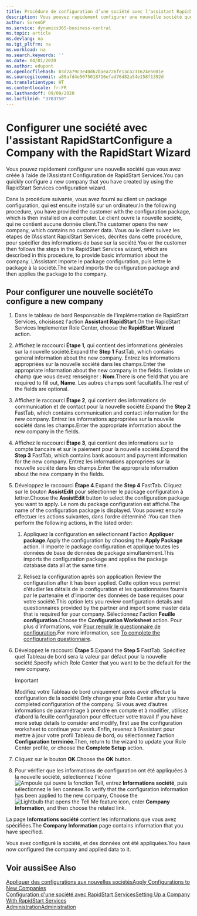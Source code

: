 ```yaml
---
title: Procédure de configuration d’une société avec l’assistant RapidStart | Microsoft Docs
description: Vous pouvez rapidement configurer une nouvelle société que vous avez créée à l’aide de l’Assistant Configuration de RapidStart Services.
author: SorenGP
ms.service: dynamics365-business-central
ms.topic: article
ms.devlang: na
ms.tgt_pltfrm: na
ms.workload: na
ms.search.keywords: ''
ms.date: 04/01/2020
ms.author: edupont
ms.openlocfilehash: 03d2a79c3e40d67baea726fe13ca231624e5081e
ms.sourcegitcommit: a80afd4e5075018716efad76d82a54e158f1392d
ms.translationtype: HT
ms.contentlocale: fr-FR
ms.lasthandoff: 09/09/2020
ms.locfileid: "3783750"
---
```

# <a name="configure-a-company-with-the-rapidstart-wizard"></a><span data-ttu-id="5d501-103">Configurer une société avec l'assistant RapidStart</span><span class="sxs-lookup"><span data-stu-id="5d501-103">Configure a Company with the RapidStart Wizard</span></span>
<span data-ttu-id="5d501-104">Vous pouvez rapidement configurer une nouvelle société que vous avez créée à l’aide de l’Assistant Configuration de RapidStart Services.</span><span class="sxs-lookup"><span data-stu-id="5d501-104">You can quickly configure a new company that you have created by using the RapidStart Services configuration wizard.</span></span>

<span data-ttu-id="5d501-105">Dans la procédure suivante, vous avez fourni au client un package configuration, qui est ensuite installé sur un ordinateur.</span><span class="sxs-lookup"><span data-stu-id="5d501-105">In the following procedure, you have provided the customer with the configuration package, which is then installed on a computer.</span></span> <span data-ttu-id="5d501-106">Le client ouvre la nouvelle société, qui ne contient aucune donnée client.</span><span class="sxs-lookup"><span data-stu-id="5d501-106">The customer opens the new company, which contains no customer data.</span></span> <span data-ttu-id="5d501-107">Vous ou le client suivez les étapes de l’Assistant RapidStart Services, décrites dans cette procédure, pour spécifier des informations de base sur la société.</span><span class="sxs-lookup"><span data-stu-id="5d501-107">You or the customer then follows the steps in the RapidStart Services wizard, which are described in this procedure, to provide basic information about the company.</span></span> <span data-ttu-id="5d501-108">L’Assistant importe le package configuration, puis lettre le package à la société.</span><span class="sxs-lookup"><span data-stu-id="5d501-108">The wizard imports the configuration package and then applies the package to the company.</span></span>  

## <a name="to-configure-a-new-company"></a><span data-ttu-id="5d501-109">Pour configurer une nouvelle société</span><span class="sxs-lookup"><span data-stu-id="5d501-109">To configure a new company</span></span>  
1. <span data-ttu-id="5d501-110">Dans le tableau de bord Responsable de l'implémentation de RapidStart Services, choisissez l'action **Assistant RapidStart**.</span><span class="sxs-lookup"><span data-stu-id="5d501-110">On the RapidStart Services Implementer Role Center, choose the **RapidStart Wizard** action.</span></span>  
2. <span data-ttu-id="5d501-111">Affichez le raccourci **Étape 1**, qui contient des informations générales sur la nouvelle société.</span><span class="sxs-lookup"><span data-stu-id="5d501-111">Expand the **Step 1** FastTab, which contains general information about the new company.</span></span> <span data-ttu-id="5d501-112">Entrez les informations appropriées sur la nouvelle société dans les champs.</span><span class="sxs-lookup"><span data-stu-id="5d501-112">Enter the appropriate information about the new company in the fields.</span></span> <span data-ttu-id="5d501-113">Il existe un champ que vous devez renseigner : **Nom**.</span><span class="sxs-lookup"><span data-stu-id="5d501-113">There is one field that you are required to fill out, **Name**.</span></span> <span data-ttu-id="5d501-114">Les autres champs sont facultatifs.</span><span class="sxs-lookup"><span data-stu-id="5d501-114">The rest of the fields are optional.</span></span>  
3. <span data-ttu-id="5d501-115">Affichez le raccourci **Étape 2**, qui contient des informations de communication et de contact pour la nouvelle société.</span><span class="sxs-lookup"><span data-stu-id="5d501-115">Expand the **Step 2** FastTab, which contains communication and contact information for the new company.</span></span> <span data-ttu-id="5d501-116">Entrez les informations appropriées sur la nouvelle société dans les champs.</span><span class="sxs-lookup"><span data-stu-id="5d501-116">Enter the appropriate information about the new company in the fields.</span></span>
4. <span data-ttu-id="5d501-117">Affichez le raccourci **Étape 3**, qui contient des informations sur le compte bancaire et sur le paiement pour la nouvelle société.</span><span class="sxs-lookup"><span data-stu-id="5d501-117">Expand the **Step 3** FastTab, which contains bank account and payment information for the new company.</span></span> <span data-ttu-id="5d501-118">Entrez les informations appropriées sur la nouvelle société dans les champs.</span><span class="sxs-lookup"><span data-stu-id="5d501-118">Enter the appropriate information about the new company in the fields.</span></span>  
5. <span data-ttu-id="5d501-119">Développez le raccourci **Étape 4**.</span><span class="sxs-lookup"><span data-stu-id="5d501-119">Expand the **Step 4** FastTab.</span></span> <span data-ttu-id="5d501-120">Cliquez sur le bouton **AssistEdit** pour sélectionner le package configuration à lettrer.</span><span class="sxs-lookup"><span data-stu-id="5d501-120">Choose the **AssistEdit** button to select the configuration package you want to apply.</span></span> <span data-ttu-id="5d501-121">Le nom du package configuration est affiché.</span><span class="sxs-lookup"><span data-stu-id="5d501-121">The name of the configuration package is displayed.</span></span> <span data-ttu-id="5d501-122">Vous pouvez ensuite effectuer les actions suivantes, dans l’ordre déterminé :</span><span class="sxs-lookup"><span data-stu-id="5d501-122">You can then perform the following actions, in the listed order:</span></span>  

    1. <span data-ttu-id="5d501-123">Appliquez la configuration en sélectionnant l'action **Appliquer package**.</span><span class="sxs-lookup"><span data-stu-id="5d501-123">Apply the configuration by choosing the **Apply Package** action.</span></span> <span data-ttu-id="5d501-124">Il importe le package configuration et applique toutes les données de base de données de package simultanément.</span><span class="sxs-lookup"><span data-stu-id="5d501-124">This imports the configuration package and applies the package database data all at the same time.</span></span>  

    2. <span data-ttu-id="5d501-125">Relisez la configuration après son application.</span><span class="sxs-lookup"><span data-stu-id="5d501-125">Review the configuration after it has been applied.</span></span> <span data-ttu-id="5d501-126">Cette option vous permet d’étudier les détails de la configuration et les questionnaires fournis par le partenaire et d’importer des données de base requises pour votre société.</span><span class="sxs-lookup"><span data-stu-id="5d501-126">This option lets you review configuration details and questionnaires provided by the partner and import some master data that is required for your company.</span></span> <span data-ttu-id="5d501-127">Sélectionnez l'action **Feuille configuration**.</span><span class="sxs-lookup"><span data-stu-id="5d501-127">Choose the **Configuration Worksheet** action.</span></span> <span data-ttu-id="5d501-128">Pour plus d’informations, voir [Pour remplir le questionnaire de configuration](admin-gather-customer-setup-values.md#to-complete-the-configuration-questionnaire).</span><span class="sxs-lookup"><span data-stu-id="5d501-128">For more information, see [To complete the configuration questionnaire](admin-gather-customer-setup-values.md#to-complete-the-configuration-questionnaire).</span></span>  

6. <span data-ttu-id="5d501-129">Développez le raccourci **Étape 5**.</span><span class="sxs-lookup"><span data-stu-id="5d501-129">Expand the **Step 5** FastTab.</span></span> <span data-ttu-id="5d501-130">Spécifiez quel Tableau de bord sera la valeur par défaut pour la nouvelle société.</span><span class="sxs-lookup"><span data-stu-id="5d501-130">Specify which Role Center that you want to be the default for the new company.</span></span>  

    > [!IMPORTANT]  
    >  <span data-ttu-id="5d501-131">Modifiez votre Tableau de bord uniquement après avoir effectué la configuration de la société.</span><span class="sxs-lookup"><span data-stu-id="5d501-131">Only change your Role Center after you have completed configuration of the company.</span></span> <span data-ttu-id="5d501-132">Si vous avez d’autres informations de paramétrage à prendre en compte et à modifier, utilisez d’abord la feuille configuration pour effectuer votre travail.</span><span class="sxs-lookup"><span data-stu-id="5d501-132">If you have more setup details to consider and modify, first use the configuration worksheet to continue your work.</span></span> <span data-ttu-id="5d501-133">Enfin, revenez à l’Assistant pour mettre à jour votre profil Tableau de bord, ou sélectionnez l'action **Configuration terminée**.</span><span class="sxs-lookup"><span data-stu-id="5d501-133">Then, return to the wizard to update your Role Center profile, or choose the **Complete Setup** action.</span></span>

7. <span data-ttu-id="5d501-134">Cliquez sur le bouton **OK**.</span><span class="sxs-lookup"><span data-stu-id="5d501-134">Choose the **OK** button.</span></span>  
8. <span data-ttu-id="5d501-135">Pour vérifier que les informations de configuration ont été appliquées à la nouvelle société, sélectionnez l'icône ![Ampoule qui ouvre la fonction Tell](media/ui-search/search_small.png "Dites-moi ce que vous voulez faire"), entrez **Informations société**, puis sélectionnez le lien connexe.</span><span class="sxs-lookup"><span data-stu-id="5d501-135">To verify that the configuration information has been applied to the new company, Choose the ![Lightbulb that opens the Tell Me feature](media/ui-search/search_small.png "Tell me what you want to do") icon, enter **Company Information**, and then choose the related link.</span></span>

<span data-ttu-id="5d501-136">La page **Informations société** contient les informations que vous avez spécifiées.</span><span class="sxs-lookup"><span data-stu-id="5d501-136">The **Company Information** page contains information that you have specified.</span></span>   

<span data-ttu-id="5d501-137">Vous avez configuré la société, et des données ont été appliquées.</span><span class="sxs-lookup"><span data-stu-id="5d501-137">You have now configured the company and applied data to it.</span></span>  

## <a name="see-also"></a><span data-ttu-id="5d501-138">Voir aussi</span><span class="sxs-lookup"><span data-stu-id="5d501-138">See Also</span></span>  
[<span data-ttu-id="5d501-139">Appliquer des configurations aux nouvelles sociétés</span><span class="sxs-lookup"><span data-stu-id="5d501-139">Apply Configurations to New Companies</span></span>](admin-apply-configuration-to-new-companies.md)  
[<span data-ttu-id="5d501-140">Configuration d'une société avec RapidStart Services</span><span class="sxs-lookup"><span data-stu-id="5d501-140">Setting Up a Company With RapidStart Services</span></span>](admin-set-up-a-company-with-rapidstart.md)  
[<span data-ttu-id="5d501-141">Administration</span><span class="sxs-lookup"><span data-stu-id="5d501-141">Administration</span></span>](admin-setup-and-administration.md)
